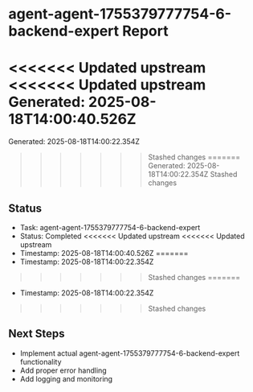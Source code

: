 # agent-agent-1755379777754-6-backend-expert Report

<<<<<<< Updated upstream
<<<<<<< Updated upstream
Generated: 2025-08-18T14:00:40.526Z
=======
Generated: 2025-08-18T14:00:22.354Z
>>>>>>> Stashed changes
=======
Generated: 2025-08-18T14:00:22.354Z
>>>>>>> Stashed changes

## Status
- Task: agent-agent-1755379777754-6-backend-expert
- Status: Completed
<<<<<<< Updated upstream
<<<<<<< Updated upstream
- Timestamp: 2025-08-18T14:00:40.526Z
=======
- Timestamp: 2025-08-18T14:00:22.354Z
>>>>>>> Stashed changes
=======
- Timestamp: 2025-08-18T14:00:22.354Z
>>>>>>> Stashed changes

## Next Steps
- Implement actual agent-agent-1755379777754-6-backend-expert functionality
- Add proper error handling
- Add logging and monitoring
